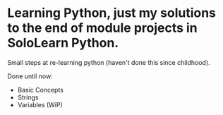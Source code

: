 # Learning Python, just my solutions to the end of module projects in SoloLearn Python.

Small steps at re-learning python (haven't done this since childhood).

Done until now:
- Basic Concepts
- Strings
- Variables (WiP)

